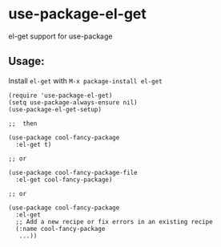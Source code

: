 # use-package-el-get
el-get support for use-package

## Usage:
Install `el-get` with `M-x package-install el-get`

```elisp
(require 'use-package-el-get)
(setq use-package-always-ensure nil)
(use-package-el-get-setup)

;;  then

(use-package cool-fancy-package
  :el-get t)

;; or

(use-package cool-fancy-package-file
  :el-get cool-fancy-package)

;; or

(use-package cool-fancy-package
  :el-get
  ;; Add a new recipe or fix errors in an existing recipe
  (:name cool-fancy-package
   ...))
```
